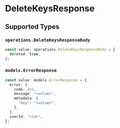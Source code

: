 # DeleteKeysResponse


## Supported Types

### `operations.DeleteKeysResponseBody`

```typescript
const value: operations.DeleteKeysResponseBody = {
  deleted: true,
};
```

### `models.ErrorResponse`

```typescript
const value: models.ErrorResponse = {
  error: {
    code: 451,
    message: "<value>",
    metadata: {
      "key": "<value>",
    },
  },
  userId: "<id>",
};
```

